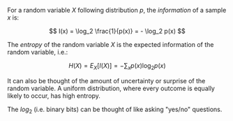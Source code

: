 For a random variable $X$ following distribution $p$, the _information_ of a sample $x$ is:

$$
I(x) = \log_2 \frac{1}{p(x)} = - \log_2 p(x)
$$

The _entropy_ of the random variable $X$ is the expected information of the random variable, i.e.:

$$
H(X) = E_X [I(X)] = -\sum_x p(x) \log_2 p(x)
$$

It can also be thought of the amount of uncertainty or surprise of the random variable. A uniform distribution, where every outcome is equally likely to occur, has high entropy.


The $log_2$ (i.e. binary bits) can be thought of like asking "yes/no" questions.
